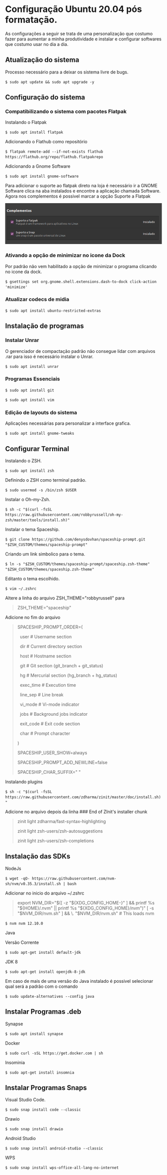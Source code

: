 # Configuração Ubuntu 20.04 pós formatação.

As configurações a seguir se trata de uma personalização que costumo fazer para aumentar a minha produtividade e instalar e configurar softwares que costumo usar no dia a dia.

## Atualização do sistema

Processo necessário para a deixar os sistema livre de bugs.

`$ sudo apt update && sudo apt upgrade -y`

## Configuração do sistema

### Compatibilizando o sistema com pacotes Flatpak

Instalando o Flatpak

`$ sudo apt install flatpak`

Adicionando o Flathub como repositório

`$ flatpak remote-add --if-not-exists flathub https://flathub.org/repo/flathub.flatpakrepo`

Adicionando a Gnome Software

`$ sudo apt install gnome-software`

Para adicionar o suporte ao flatpak direto na loja é necessário ir a GNOME Software clica na aba instalados e encontre a aplicação chamada Software.
Agora nos complementos é possivel marcar a opção Suporte a Flatpak

![Gnome Software](./assets/gnome_software.png)

### Ativando a opção de minimizar no icone da Dock

Por padrão não vem habilitado a opção de minimizar o programa clicando no icone da dock.

`$ gsettings set org.gnome.shell.extensions.dash-to-dock click-action 'minimize'`

### Atualizar codecs de midia

`$ sudo apt install ubuntu-restricted-extras`

## Instalação de programas 

### Instalar Unrar

O gerenciador de compactação padrão não consegue lidar com arquivos .rar para isso é necessário instalar o Unrar.

`$ sudo apt install unrar`

### Programas Essenciais

`$ sudo apt install git`

`$ sudo apt install vim`

### Edição de layouts do sistema

Aplicações necessárias para personalizar a interface grafica.

`$ sudo apt install gnome-tweaks`


## Configurar Terminal

Instalando o ZSH.

`$ sudo apt install zsh`

Definindo o ZSH como terminal padrão.

`$ sudo usermod -s /bin/zsh $USER`

Instalar o Oh-my-Zsh.

`$ sh -c "$(curl -fsSL https://raw.githubusercontent.com/robbyrussell/oh-my-zsh/master/tools/install.sh)"`

Instalar o tema Spaceship.

`$ git clone https://github.com/denysdovhan/spaceship-prompt.git "$ZSH_CUSTOM/themes/spaceship-prompt"`

Criando um link simbolico para o tema.

`$ ln -s "$ZSH_CUSTOM/themes/spaceship-prompt/spaceship.zsh-theme" "$ZSH_CUSTOM/themes/spaceship.zsh-theme"`

Editanto o tema escolhido.

`$ vim ~/.zshrc`

Altere a linha do arquivo ZSH_THEME="robbyrussell" para

> ZSH_THEME="spaceship"

Adicione no fim do arquivo

>SPACESHIP_PROMPT_ORDER=(
>
>  &nbsp;&nbsp;user          # Username section
> 
>  &nbsp;&nbsp;dir           # Current directory section
> 
>  &nbsp;&nbsp;host          # Hostname section
> 
>  &nbsp;&nbsp;git           # Git section (git_branch + git_status)
> 
>  &nbsp;&nbsp;hg            # Mercurial section (hg_branch  + hg_status)
> 
>  &nbsp;&nbsp;exec_time     # Execution time
> 
>  &nbsp;&nbsp;line_sep      # Line break
> 
>  &nbsp;&nbsp;vi_mode       # Vi-mode indicator
> 
>  &nbsp;&nbsp;jobs          # Background jobs indicator
> 
>  &nbsp;&nbsp;exit_code     # Exit code section
> 
>  &nbsp;&nbsp;char          # Prompt character
> 
>)
>
>SPACESHIP_USER_SHOW=always
>
>SPACESHIP_PROMPT_ADD_NEWLINE=false
>
>SPACESHIP_CHAR_SUFFIX=" "

Instalando plugins

`$ sh -c "$(curl -fsSL https://raw.githubusercontent.com/zdharma/zinit/master/doc/install.sh)"`

Adicione no arquivo depois da linha ### End of ZInit's installer chunk 

> zinit light zdharma/fast-syntax-highlighting
>
> zinit light zsh-users/zsh-autosuggestions
>
> zinit light zsh-users/zsh-completions


## Instalação das SDKs

NodeJs

`$ wget -qO- https://raw.githubusercontent.com/nvm-sh/nvm/v0.35.3/install.sh | bash`

Adicionar no inicio do arquivo ~/.zshrc

> export NVM_DIR="$([ -z "${XDG_CONFIG_HOME-}" ] && printf %s "${HOME}/.nvm" || printf %s "${XDG_CONFIG_HOME}/nvm")"
[ -s "$NVM_DIR/nvm.sh" ] && \. "$NVM_DIR/nvm.sh" # This loads nvm

`$ nvm nvm 12.10.0`

Java

Versão Corrente

`$ sudo apt-get install default-jdk`

JDK 8

`$ sudo apt-get install openjdk-8-jdk`

Em caso de mais de uma versão do Java instalado é possivel selecionar qual será a padrão com o comando

`$ sudo update-alternatives --config java`

## Instalar Programas .deb

Synapse

`$ sudo apt install synapse`

Docker 

`$ sudo curl -sSL https://get.docker.com | sh`

Insominia

`$ sudo apt-get install insomnia`

## Instalar Programas Snaps

Visual Studio Code.

`$ sudo snap install code --classic`

Drawio

`$ sudo snap install drawio`

Android Studio

`$ sudo snap install android-studio --classic`

WPS

`$ sudo snap install wps-office-all-lang-no-internet`